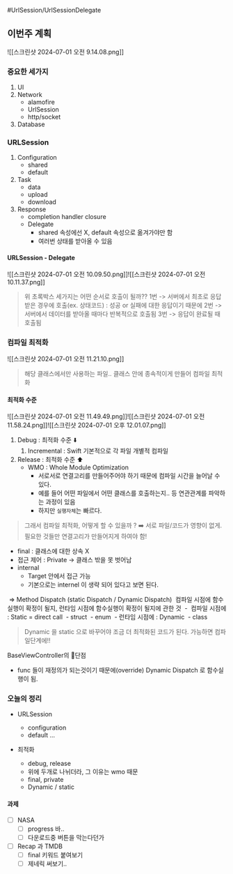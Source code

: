 #UrlSession/UrlSessionDelegate 

## 이번주 계획
![[스크린샷 2024-07-01 오전 9.14.08.png]]

### 중요한 세가지
1. UI
2. Network
	- alamofire
	- UrlSession
	- http/socket
3. Database

### URLSession
1. Configuration
	- shared
	- default
2. Task
	- data
	- upload
	- download
3. Response
	- completion handler closure
	- Delegate 
		- shared 속성에선 X, default 속성으로 옮겨가야만 함
		- 여러번 상태를 받아올 수 있음


#### URLSession - Delegate
![[스크린샷 2024-07-01 오전 10.09.50.png]]![[스크린샷 2024-07-01 오전 10.11.37.png]]
> 위 초록박스 세가지는 어떤 순서로 호출이 될까??
> 	 1번 -> 서버에서 최초로 응답 받은 경우에 호출(ex. 상태코드) : 성공 or 실패에 대한 응답이기 때문에
> 	 2번 -> 서버에서 데이터를 받아올 때마다 반복적으로 호출됨
> 	 3번 -> 응답이 완료될 때 호출됨

### 컴파일 최적화
![[스크린샷 2024-07-01 오전 11.21.10.png]]
> 해당 클래스에서만 사용하는 파일.. 클래스 안에 종속적이게 만들어 컴파일 최적화

#### 최적화 수준

![[스크린샷 2024-07-01 오전 11.49.49.png]]![[스크린샷 2024-07-01 오전 11.58.24.png]]![[스크린샷 2024-07-01 오후 12.01.07.png]]
1. Debug : 최적화 수준 ⬇️
	1. Incremental : Swift 기본적으로 각 파일 개별적 컴파일
2. Release : 최적화 수준 ⬆️
	 - WMO : Whole Module Optimization
		 - 서로서로 연결고리를 만들어주어야 하기 때문에 컴파일 시간을 늘어날 수 있다.
		 - 예를 들어 어떤 파일에서 어떤 클래스를 호출하는지.. 등 연관관계를 파악하는 과정이 있음
		 - 하지만 `실행자체`는 빠르다.

> 그래서 컴파일 최적화, 어떻게 할 수 있을까 ?
> ➡️ 서로 파일/코드가 영향이 없게. 필요한 것들만 연결고리가 만들어지게 하여야 함!

- final : 클래스에 대한 상속 X
- 접근 제어 : Private -> 클래스 밖을 못 벗어남
- internal
	- Target 안에서 접근 가능
	- 기본으로는 internel 이 생략 되어 있다고 보면 된다. 
	
 => Method Dispatch (static Dispatch / Dynamic Dispatch)
 컴파일 시점에 함수실행이 확정이 될지, 런타임 시점에 함수실행이 확정이 될지에 관한 것
 -  컴파일 시점에 : Static = direct call
	 - struct
	 - enum
 -  런타임 시점에 : Dynamic
	 - class

> Dynamic 을 static 으로 바꾸어야 조금  더 최적화된 코드가 된다. 가능하면 컴파일단계에!!

BaseViewController의 단점
- func 들이 재정의가 되는것이기 때문에(override) Dynamic Dispatch 로 함수실행이 됨. 

### 오늘의 정리
- URLSession
	- configuration
	- default ...

- 최적화
	- debug, release
	-  위에 두개로 나뉘더라, 그 이유는 wmo 때문
	- final, private
	- Dynamic / static

#### 과제
- [ ] NASA
	- [ ] progress 바..
	- [ ] 다운로드중 버튼을 막는다던가
- [ ] Recap 과 TMDB
	- [ ] final 키워드 붙여보기
	- [ ] 제네릭 써보기..